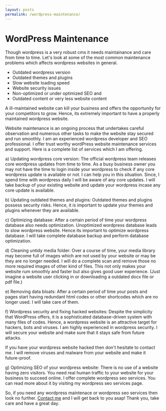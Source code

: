 ```yaml
---
layout: posts
permalink: /wordpress-maintenance/
---
```


# WordPress Maintenance

Though wordpress is a very robust cms it needs maintainance and care from time to time. Let's look at some of the most common maintenance problems which affects wordpress websites in general.

- Outdated wordpress version
- Outdated themes and plugins
- Slow website loading speed
- Website security issues
- Non-optimized or under optimized SEO and 
- Outdated content or very less website content

A ill-maintained website can kill your business and offers the opportunity for your competitors to grow. Hence, its extremely important to have a properly maintained wordpress website.

Website maintenance is an ongoing process that undertakes careful observation and numerous other tasks to make the website stay secured and run smoothly. I am an experienced wordpress developer and SEO professional. I offer trust worthy wordPress website maintenance services and support. Here is a complete list of services which I am offering.

a) Updating wordpress core version: The official wordpress team releases core wordpress updates from time to time. As a busy business owner you may not have the time to login inside your wordpress to check if any core wordpress update is available or not. I can help you in this situation. Since, I spend time with wordpress daily I will be aware of any core updates. I will take backup of your existing website and update your wordpress incase any core update is available.

b) Updating outdated themes and plugins: Outdated themes and plugins possess security risks. Hence, it is important to update your themes and plugins whenever they are available.

c) Optimizing database: After a certain period of time your wordpress database also needs optimization. Unoptimized wordpress database leads to slow wordpress website. Hence its important to optimize wordpress database. I will take complete database backup and perform database optimization.

d) Cleaning untidy media folder: Over a course of time, your media library may become full of images which are not used by your website or may be they are no longer needed. I will do a complete scan and remove those no more required images of other kind of files. This not only makes your website rum smoothly and faster but also gives good user experience. (Just imagine a website user clicking in or downloading a outdated docx file or pdf file.)

e) Removing data bloats: After a certain period of time your posts and pages start having redundant html codes or other shortcodes which are no longer used. I will take care of them.

f) Wordpress security and fixing hacked websites: Despite the simplicity that WordPress offers, it is a sophisticated database-driven system with many files of codes. Hence, a wordpress website is an attractive target for hackers, bots and viruses. I am highly experienced in wordpress security. I will secure your website and make sure that it stays safe from future attacks.

If you have your wordpress website hacked then don't hesitate to contact me. I will remove viruses and malware from your website and make it future-proof.

g) Optimizing SEO of your wordpress website: There is no use of a website having zero visitors. You need real human traffic to your website for your business to succeed online. I offer complete wordpress seo services. You can read more about it by visiting my wordpress seo services page.

So, if you need any wordpress maintenace or wordpress seo services then look no further. [Contact me](https://sndn.github.io/contact/) and I will get back to you asap! Thank you, take care and have a great day.
